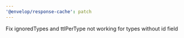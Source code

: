 ```yaml
---
'@envelop/response-cache': patch
---
```


Fix ignoredTypes and ttlPerType not working for types without id field
